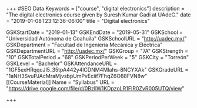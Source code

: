 +++
#SEO Data
Keywords = ["course", "digital electronics"]
description = "The digital electronics course given by Suresh Kumar Gadi at UAdeC."
date = "2019-01-08T23:12:36-06:00"
title = "Digital electronics"

GSKStartDate = "2019-01-13"
GSKEndDate = "2019-05-31"
GSKSchool = "Universidad Autónoma de Coahuila"
GSKSchoolURL = "http://uadec.mx/"
GSKDepartment = "Facultad de Ingeniería Mecánica y Eléctrica"
GSKDepartmentURL = "http://uadec.mx/"
GSKGroup = "7A"
GSKStrength = "10"
GSKTotalPeriod = "68"
GSKPeriodPerWeek = "5"
GSKCity = "Torreón"
GSKLevel = "Bachelor"
GSKAttendanceURL = "1GF5exHRqqcJI5_35tpA442y4lCDNM4MIahs-8NCYXAk"
GSKGradeURL = "1aNH3SvuPJAcMraMjvsbpUmPvEciif7FhqZ6O88FVN8w"
[[CourseMaterial]]
    Name = "Syllabus"
    URL = "https://drive.google.com/file/d/0BzllW1KDpzoLR1FIR0ZvR005UTQ/view"

+++